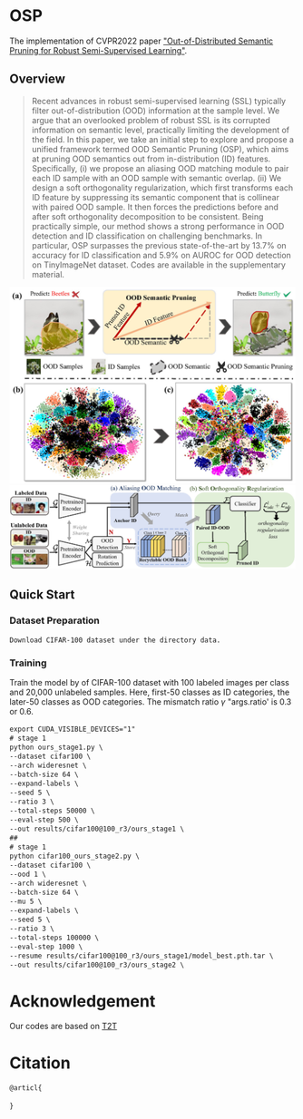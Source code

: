 # OSP
The implementation of CVPR2022 paper ["Out-of-Distributed Semantic Pruning for Robust Semi-Supervised Learning"]().
## Overview
> Recent advances in robust semi-supervised learning (SSL) typically filter out-of-distribution (OOD) information at the sample level. We argue that an overlooked problem of robust SSL is its corrupted information on semantic level, practically limiting the development of the field. In this paper, we take an initial step to explore and propose a unified framework termed OOD Semantic Pruning (OSP), which aims at pruning OOD semantics out from in-distribution (ID) features. Specifically, (i) we propose an aliasing OOD matching module to pair each ID sample with an OOD sample with semantic overlap. (ii) We design a soft orthogonality regularization, which first transforms each ID feature by suppressing its semantic component that is collinear with paired OOD sample. It then forces the predictions before and after soft orthogonality decomposition to be consistent. Being practically simple, our method shows a strong performance in OOD detection and ID classification on challenging benchmarks. In particular, OSP surpasses the previous state-of-the-art by 13.7% on accuracy for ID classification and 5.9% on AUROC for OOD detection on TinyImageNet dataset. Codes are available in the supplementary material.
>
![avatar](https://github.com/rain305f/OSP/blob/main/images/motivation_final.jpg)
![avatar](https://github.com/rain305f/OSP/blob/main/images/methodv4.jpg)

## Quick Start 
### Dataset Preparation
    Download CIFAR-100 dataset under the directory data.
### Training
Train the model by of CIFAR-100 dataset with 100 labeled images per class and 20,000 unlabeled samples. Here, first-50 classes as ID categories, the later-50 classes as OOD categories. The mismatch ratio $\gamma$ "args.ratio' is 0.3 or 0.6.
```shell
export CUDA_VISIBLE_DEVICES="1"
# stage 1
python ours_stage1.py \
--dataset cifar100 \
--arch wideresnet \
--batch-size 64 \
--expand-labels \
--seed 5 \
--ratio 3 \
--total-steps 50000 \
--eval-step 500 \
--out results/cifar100@100_r3/ours_stage1 \
##
# stage 1
python cifar100_ours_stage2.py \
--dataset cifar100 \
--ood 1 \
--arch wideresnet \
--batch-size 64 \
--mu 5 \
--expand-labels \
--seed 5 \
--ratio 3 \
--total-steps 100000 \
--eval-step 1000 \
--resume results/cifar100@100_r3/ours_stage1/model_best.pth.tar \
--out results/cifar100@100_r3/ours_stage2 \

```
# Acknowledgement
Our codes are based on [T2T](https://github.com/huangjk97/T2T)

# Citation
```
@articl{

}

```

